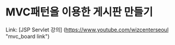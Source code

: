 # MVC패턴을 이용한 게시판 만들기

Link: [JSP Servlet 강의] (https://www.youtube.com/wizcenterseoul "mvc_board link")
